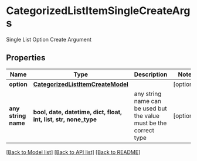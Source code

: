 # CategorizedListItemSingleCreateArgs

Single List Option Create Argument

## Properties
Name | Type | Description | Notes
------------ | ------------- | ------------- | -------------
**option** | [**CategorizedListItemCreateModel**](CategorizedListItemCreateModel.md) |  | [optional] 
**any string name** | **bool, date, datetime, dict, float, int, list, str, none_type** | any string name can be used but the value must be the correct type | [optional]

[[Back to Model list]](../README.md#documentation-for-models) [[Back to API list]](../README.md#documentation-for-api-endpoints) [[Back to README]](../README.md)



